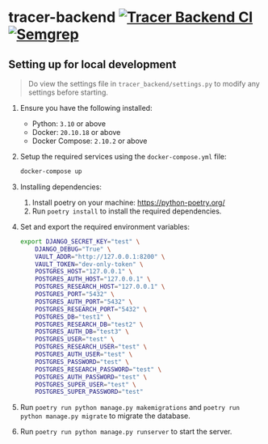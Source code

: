 # tracer-backend [![Tracer Backend CI](https://github.com/IFS4205-TraceIT/tracer-backend/actions/workflows/ci.yml/badge.svg?branch=main)](https://github.com/IFS4205-TraceIT/tracer-backend/actions/workflows/ci.yml) [![Semgrep](https://github.com/IFS4205-TraceIT/tracer-backend/actions/workflows/semgrep.yml/badge.svg?branch=main)](https://github.com/IFS4205-TraceIT/tracer-backend/actions/workflows/semgrep.yml)

## Setting up for local development

> Do view the settings file in `tracer_backend/settings.py` to modify any settings before starting.

1. Ensure you have the following installed:
    * Python: `3.10` or above
    * Docker: `20.10.18` or above
    * Docker Compose:  `2.10.2` or above
2. Setup the required services using the `docker-compose.yml` file:
    ```bash
    docker-compose up
    ```
3. Installing dependencies:
    1. Install poetry on your machine: https://python-poetry.org/
    2. Run `poetry install` to install the required dependencies.
4. Set and export the required environment variables:
    ```bash
    export DJANGO_SECRET_KEY="test" \
        DJANGO_DEBUG="True" \
        VAULT_ADDR="http://127.0.0.1:8200" \
        VAULT_TOKEN="dev-only-token" \
        POSTGRES_HOST="127.0.0.1" \
        POSTGRES_AUTH_HOST="127.0.0.1" \
        POSTGRES_RESEARCH_HOST="127.0.0.1" \
        POSTGRES_PORT="5432" \
        POSTGRES_AUTH_PORT="5432" \
        POSTGRES_RESEARCH_PORT="5432" \
        POSTGRES_DB="test1" \
        POSTGRES_RESEARCH_DB="test2" \
        POSTGRES_AUTH_DB="test3" \
        POSTGRES_USER="test" \
        POSTGRES_RESEARCH_USER="test" \
        POSTGRES_AUTH_USER="test" \
        POSTGRES_PASSWORD="test" \
        POSTGRES_RESEARCH_PASSWORD="test" \
        POSTGRES_AUTH_PASSWORD="test" \
        POSTGRES_SUPER_USER="test" \
        POSTGRES_SUPER_PASSWORD="test"
    ```

5. Run `poetry run python manage.py makemigrations` and `poetry run python manage.py migrate` to migrate the database.
6. Run `poetry run python manage.py runserver` to start the server.

